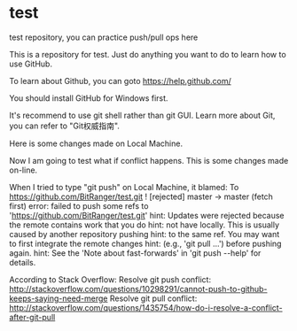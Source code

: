 ﻿test
====

test repository, you can practice push/pull ops here

This is a repository for test. Just do anything you want
to do to learn how to use GitHub.

To learn about Github, you can goto
https://help.github.com/

You should install GitHub for Windows first.

It's recommend to use git shell rather than git GUI.
Learn more about Git, you can refer to "Git权威指南".

Here is some changes made on Local Machine.

Now I am going to test what if conflict happens.
This is some changes made on-line.

When I tried to type "git push" on Local Machine, it blamed:
To https://github.com/BitRanger/test.git
 ! [rejected]        master -> master (fetch first)
error: failed to push some refs to 'https://github.com/BitRanger/test.git'
hint: Updates were rejected because the remote contains work that you do
hint: not have locally. This is usually caused by another repository pushing
hint: to the same ref. You may want to first integrate the remote changes
hint: (e.g., 'git pull ...') before pushing again.
hint: See the 'Note about fast-forwards' in 'git push --help' for details.

According to Stack Overflow:
Resolve git push conflict: http://stackoverflow.com/questions/10298291/cannot-push-to-github-keeps-saying-need-merge
Resolve git pull conflict: http://stackoverflow.com/questions/1435754/how-do-i-resolve-a-conflict-after-git-pull